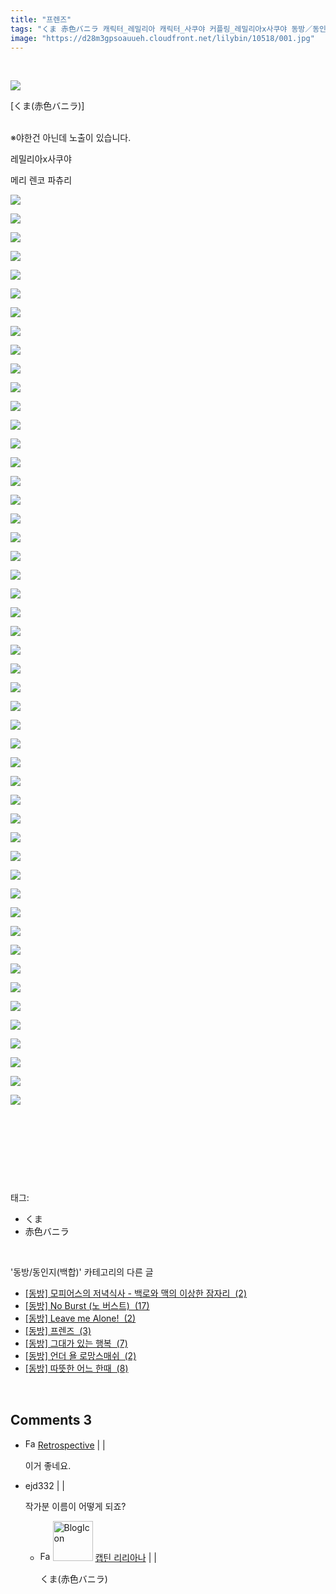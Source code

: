 ```yaml
---
title: "프렌즈"
tags: "くま 赤色バニラ 캐릭터_레밀리아 캐릭터_사쿠야 커플링_레밀리아x사쿠야 동방／동인지(백합)"
image: "https://d28m3gpsoauueh.cloudfront.net/lilybin/10518/001.jpg"
---
```

<div class="article">
<div class="area_view">
<div style="TEXT-ALIGN: left"><br/>
<p style="TEXT-ALIGN: left"><span class="imageblock" style="display: inline-block; width: 100%; height: auto; max-width: 100%;"><img src="{{ site.imgserver4 }}/lilybin/10518/001.jpg"/></span></p>
<p style="TEXT-ALIGN: left">[くま(赤色バニラ)]</p><p style="TEXT-ALIGN: left"><br/>※야한건 아닌데 노출이 있습니다.</p>
<p style="TEXT-ALIGN: left">레밀리아x사쿠야</p>
<p style="TEXT-ALIGN: left">메리 렌코 파츄리</p>
<p style="TEXT-ALIGN: left"><span class="imageblock" style="display: inline-block; width: 100%; color: rgb(0, 0, 0); height: auto; max-width: 100%;"><img src="{{ site.imgserver4 }}/lilybin/10518/002.jpg"/></span></p>
<div style="COLOR: rgb(0,0,0)">
<p><span class="imageblock" style="display: inline-block; width: 100%; height: auto; max-width: 100%;"><img src="{{ site.imgserver4 }}/lilybin/10518/003.jpg"/></span></p>
<p><span class="imageblock" style="display: inline-block; width: 100%; height: auto; max-width: 100%;"><img src="{{ site.imgserver4 }}/lilybin/10518/004.jpg"/></span></p>
<p><span class="imageblock" style="display: inline-block; width: 100%; height: auto; max-width: 100%;"><img src="{{ site.imgserver4 }}/lilybin/10518/005.jpg"/></span></p>
<p><span class="imageblock" style="display: inline-block; width: 100%; height: auto; max-width: 100%;"><img src="{{ site.imgserver4 }}/lilybin/10518/006.jpg"/></span></p>
<p><span class="imageblock" style="display: inline-block; width: 100%; height: auto; max-width: 100%;"><img src="{{ site.imgserver4 }}/lilybin/10518/007.jpg"/></span></p>
<p><span class="imageblock" style="display: inline-block; width: 100%; height: auto; max-width: 100%;"><img src="{{ site.imgserver4 }}/lilybin/10518/008.jpg"/></span></p>
<p><span class="imageblock" style="display: inline-block; width: 100%; height: auto; max-width: 100%;"><img src="{{ site.imgserver4 }}/lilybin/10518/009.jpg"/></span></p>
<p><span class="imageblock" style="display: inline-block; width: 100%; height: auto; max-width: 100%;"><img src="{{ site.imgserver4 }}/lilybin/10518/010.jpg"/></span></p>
<p><span class="imageblock" style="display: inline-block; width: 100%; height: auto; max-width: 100%;"><img src="{{ site.imgserver4 }}/lilybin/10518/011.jpg"/></span></p>
<p><span class="imageblock" style="display: inline-block; width: 100%; height: auto; max-width: 100%;"><img src="{{ site.imgserver4 }}/lilybin/10518/012.jpg"/></span></p>
<p><span class="imageblock" style="display: inline-block; width: 100%; height: auto; max-width: 100%;"><img src="{{ site.imgserver4 }}/lilybin/10518/013.jpg"/></span></p>
<p><span class="imageblock" style="display: inline-block; width: 100%; height: auto; max-width: 100%;"><img src="{{ site.imgserver4 }}/lilybin/10518/014.jpg"/></span></p>
<p><span class="imageblock" style="display: inline-block; width: 100%; height: auto; max-width: 100%;"><img src="{{ site.imgserver4 }}/lilybin/10518/015.jpg"/></span></p>
<p><span class="imageblock" style="display: inline-block; width: 100%; height: auto; max-width: 100%;"><img src="{{ site.imgserver4 }}/lilybin/10518/016.jpg"/></span></p>
<p><span class="imageblock" style="display: inline-block; width: 100%; height: auto; max-width: 100%;"><img src="{{ site.imgserver4 }}/lilybin/10518/017.jpg"/></span></p>
<p><span class="imageblock" style="display: inline-block; width: 100%; height: auto; max-width: 100%;"><img src="{{ site.imgserver4 }}/lilybin/10518/018.jpg"/></span></p>
<p><span class="imageblock" style="display: inline-block; width: 100%; height: auto; max-width: 100%;"><img src="{{ site.imgserver4 }}/lilybin/10518/019.jpg"/></span></p>
<p><span class="imageblock" style="display: inline-block; width: 100%; height: auto; max-width: 100%;"><img src="{{ site.imgserver4 }}/lilybin/10518/020.jpg"/></span></p>
<p><span class="imageblock" style="display: inline-block; width: 100%; height: auto; max-width: 100%;"><img src="{{ site.imgserver4 }}/lilybin/10518/021.jpg"/></span></p>
<p><span class="imageblock" style="display: inline-block; width: 100%; height: auto; max-width: 100%;"><img src="{{ site.imgserver4 }}/lilybin/10518/022.jpg"/></span></p>
<p><span class="imageblock" style="display: inline-block; width: 100%; height: auto; max-width: 100%;"><img src="{{ site.imgserver4 }}/lilybin/10518/023.jpg"/></span></p>
<p><span class="imageblock" style="display: inline-block; width: 100%; height: auto; max-width: 100%;"><img src="{{ site.imgserver4 }}/lilybin/10518/024.jpg"/></span></p>
<p><span class="imageblock" style="display: inline-block; width: 100%; height: auto; max-width: 100%;"><img src="{{ site.imgserver4 }}/lilybin/10518/025.jpg"/></span></p>
<p><span class="imageblock" style="display: inline-block; width: 100%; height: auto; max-width: 100%;"><img src="{{ site.imgserver4 }}/lilybin/10518/026.jpg"/></span></p>
<p><span class="imageblock" style="display: inline-block; width: 100%; height: auto; max-width: 100%;"><img src="{{ site.imgserver4 }}/lilybin/10518/027.jpg"/></span></p>
<p><span class="imageblock" style="display: inline-block; width: 100%; height: auto; max-width: 100%;"><img src="{{ site.imgserver4 }}/lilybin/10518/028.jpg"/></span></p>
<p><span class="imageblock" style="display: inline-block; width: 100%; height: auto; max-width: 100%;"><img src="{{ site.imgserver4 }}/lilybin/10518/029.jpg"/></span></p>
<p><span class="imageblock" style="display: inline-block; width: 100%; height: auto; max-width: 100%;"><img src="{{ site.imgserver4 }}/lilybin/10518/030.jpg"/></span></p>
<p><span class="imageblock" style="display: inline-block; width: 100%; height: auto; max-width: 100%;"><img src="{{ site.imgserver4 }}/lilybin/10518/031.jpg"/></span></p>
<p><span class="imageblock" style="display: inline-block; width: 100%; height: auto; max-width: 100%;"><img src="{{ site.imgserver4 }}/lilybin/10518/032.jpg"/></span></p>
<p><span class="imageblock" style="display: inline-block; width: 100%; height: auto; max-width: 100%;"><img src="{{ site.imgserver4 }}/lilybin/10518/033.jpg"/></span></p>
<p><span class="imageblock" style="display: inline-block; width: 100%; height: auto; max-width: 100%;"><img src="{{ site.imgserver4 }}/lilybin/10518/034.jpg"/></span></p>
<p><span class="imageblock" style="display: inline-block; width: 100%; height: auto; max-width: 100%;"><img src="{{ site.imgserver4 }}/lilybin/10518/035.jpg"/></span></p>
<p><span class="imageblock" style="display: inline-block; width: 100%; height: auto; max-width: 100%;"><img src="{{ site.imgserver4 }}/lilybin/10518/036.jpg"/></span></p>
<p><span class="imageblock" style="display: inline-block; width: 100%; height: auto; max-width: 100%;"><img src="{{ site.imgserver4 }}/lilybin/10518/037.jpg"/></span></p>
<p><span class="imageblock" style="display: inline-block; width: 100%; height: auto; max-width: 100%;"><img src="{{ site.imgserver4 }}/lilybin/10518/038.jpg"/></span></p>
<p><span class="imageblock" style="display: inline-block; width: 100%; height: auto; max-width: 100%;"><img src="{{ site.imgserver4 }}/lilybin/10518/039.jpg"/></span></p>
<p><span class="imageblock" style="display: inline-block; width: 100%; height: auto; max-width: 100%;"><img src="{{ site.imgserver4 }}/lilybin/10518/040.jpg"/></span></p>
<p><span class="imageblock" style="display: inline-block; width: 100%; height: auto; max-width: 100%;"><img src="{{ site.imgserver4 }}/lilybin/10518/041.jpg"/></span></p>
<p><span class="imageblock" style="display: inline-block; width: 100%; height: auto; max-width: 100%;"><img src="{{ site.imgserver4 }}/lilybin/10518/042.jpg"/></span></p>
<p><span class="imageblock" style="display: inline-block; width: 100%; height: auto; max-width: 100%;"><img src="{{ site.imgserver4 }}/lilybin/10518/043.jpg"/></span></p>
<p><span class="imageblock" style="display: inline-block; width: 100%; height: auto; max-width: 100%;"><img src="{{ site.imgserver4 }}/lilybin/10518/044.jpg"/></span></p>
<p><span class="imageblock" style="display: inline-block; width: 100%; height: auto; max-width: 100%;"><img src="{{ site.imgserver4 }}/lilybin/10518/045.jpg"/></span></p>
<p><span class="imageblock" style="display: inline-block; width: 100%; height: auto; max-width: 100%;"><img src="{{ site.imgserver4 }}/lilybin/10518/046.jpg"/></span></p>
<p><span class="imageblock" style="display: inline-block; width: 100%; height: auto; max-width: 100%;"><img src="{{ site.imgserver4 }}/lilybin/10518/047.jpg"/></span></p>
<p><span class="imageblock" style="display: inline-block; width: 100%; height: auto; max-width: 100%;"><img src="{{ site.imgserver4 }}/lilybin/10518/048.jpg"/></span></p>
<p><span class="imageblock" style="display: inline-block; width: 100%; height: auto; max-width: 100%;"><img src="{{ site.imgserver4 }}/lilybin/10518/049.jpg"/></span></p>
<p><span class="imageblock" style="display: inline-block; width: 100%; height: auto; max-width: 100%;"><img src="{{ site.imgserver4 }}/lilybin/10518/050.jpg"/></span></p>
<div><br/></div></div>
<p style="TEXT-ALIGN: left"><br/></p></div>
<p><br/></p>
</div></div><br/>
<div class="tagTrail">
<p>태그: </p>
<ul>
<li>くま</li>
<li>赤色バニラ</li>
</ul>
</div><br/>
<div class="another">
<p>'동방/동인지(백합)' 카테고리의 다른 글</p>
<ul>
<li><a href="/lilybin_10634">
[동방] 모피어스의 저녁식사 - 백로와 맥의 이상한 잠자리  (2)
</a></li>
<li><a href="/lilybin_10527">
[동방] No Burst (노 버스트)  (17)
</a></li>
<li><a href="/lilybin_10526">
[동방] Leave me Alone!  (2)
</a></li>
<li><a href="/lilybin_10518">
[동방] 프렌즈  (3)
</a></li>
<li><a href="/lilybin_10461">
[동방] 그대가 있는 행복  (7)
</a></li>
<li><a href="/lilybin_10448">
[동방] 언더 욜 로망스매쉬  (2)
</a></li>
<li><a href="/lilybin_10432">
[동방] 따뜻한 어느 한때  (8)
</a></li>
</ul>
</div><br/>
<div class="comment">
<h2 class="bold">Comments <span id="commentCount10518">3</span></h2>
<div style="clear:both;">
<div id="entry10518Comment" style="display:block">
<ul class="list_reply">
<li class="rp_general" id="comment13509621">
<div class="post-comment">
<div>
<span>
<i class="fa fa-user"></i><img alt="Favicon of https://retropective53.tistory.com" height="16" onerror="this.onerror=null;this.parentNode.removeChild(this)" src="https://retropective53.tistory.com/favicon.ico" width="16"/> <a href="https://retropective53.tistory.com" onclick="return openLinkInNewWindow(this)">Retrospective</a><span class="tistoryProfileLayerTrigger" onclick='TistoryProfile.show(event, this, {"title":"Vanished Romance","url":"https:\/\/retropective53.tistory.com","nickname":"Retrospective","items":[]}); return false;'></span> |
                                |
                               
</span>
<p>이거 좋네요. </p>

</div>
</div>
</li>
<li class="rp_general" id="comment13515602">
<div class="post-comment">
<div>
<span>
<i class="fa fa-user"></i>ejd332 |
                                |
                               
</span>
<p>작가분 이름이 어떻게 되죠?</p>

</div>
</div>
<div class="parrent">
<ul>
<li class="post-comment reply rp_admin" id="comment13515650">
<div>
<span>
<i class="fa fa-user"></i><img alt="Favicon of https://lilybin.tistory.com" height="16" onerror="this.onerror=null;this.parentNode.removeChild(this)" src="https://lilybin.tistory.com/favicon.ico" width="16"/> <img alt="BlogIcon" height="64" onerror="this.parentNode.removeChild(this)" src="https://lilybin.tistory.com/index.gif" width="64"/> <a href="https://lilybin.tistory.com" onclick="return openLinkInNewWindow(this)">캡틴 리리아나</a><span class="tistoryProfileLayerTrigger" onclick='TistoryProfile.show(event, this, {"title":"\ub9ac\ub9ac\uc544\ub098\uc758 \ubc31\ud569\uacf5\uac04","url":"https:\/\/lilybin.tistory.com","nickname":"\ub9ac\ub9ac\uc544\ub098","items":[]}); return false;'></span> |
																			  |
																			 
</span>
<p>くま(赤色バニラ)</p>

</div>
</li>
</ul>
</div>
</li>
</ul>
</div>
</div>
</div><br/>
<br/>
<p id="refer"></p>
<br/>

